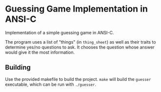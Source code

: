# Guessing Game Implementation in ANSI-C

Implementation of a simple guessing game in ANSI-C.

The program uses a list of "things" (in `thing_sheet`) as well as their traits to determine yes/no questions to ask. It chooses the question whose answer would give it the most information.

## Building

Use the provided makefile to build the project. `make` will build the `guesser` executable, which can be run with `./guesser`.

